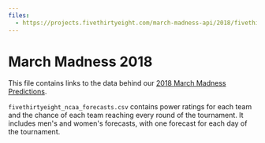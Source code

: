 ```yaml
---
files:
  - https://projects.fivethirtyeight.com/march-madness-api/2018/fivethirtyeight_ncaa_forecasts.csv
---
```

# March Madness 2018

This file contains links to the data behind our [2018 March Madness Predictions](https://projects.fivethirtyeight.com/2018-march-madness-predictions/).

`fivethirtyeight_ncaa_forecasts.csv` contains power ratings for each team and the chance of each team reaching every round of the tournament. It includes men's and women's forecasts, with one forecast for each day of the tournament.
